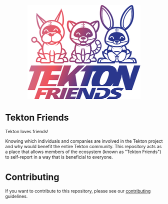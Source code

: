 <p align="center">
<img src="./tekton-friends.png" alt="Tekton Friends logo (Tekton logo with rabbit and dog"></img>
</p>

# Tekton Friends

Tekton loves friends!

Knowing which individuals and companies are involved in the Tekton project and why would benefit the entire Tekton community.
This repository acts as a place that allows members of the ecosystem (known as "Tekton Friends") to self-report in a way that is beneficial to everyone.

# Contributing

If you want to contribute to this repository, please see our [contributing](CONTRIBUTING.md) guidelines.
